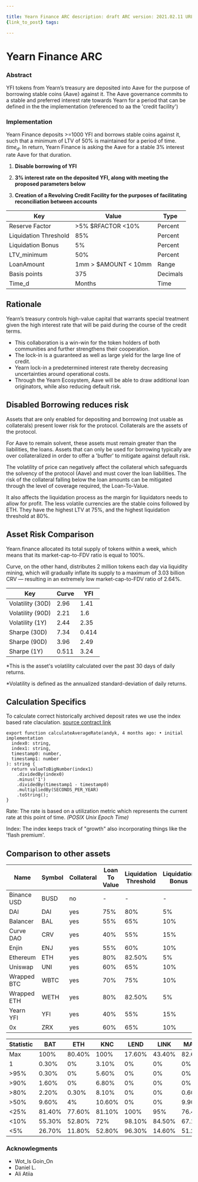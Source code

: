 ```yaml
---

title: Yearn Finance ARC description: draft ARC version: 2021.02.11 URL:
{link_to_post} tags:

---
```


# Yearn Finance ARC

### Abstract

YFI tokens from Yearn’s treasury are deposited into Aave for the purpose
of borrowing stable coins {Aave} against it. The Aave governance commits
to a stable and preferred interest rate towards Yearn for a period that
can be defined in the the implementation (referenced to aa the 'credit
facility')

### Implementation

Yearn Finance deposits >=1000 YFI and borrows stable coins against it,
such that a minimum of LTV of 50% is maintained for a period of time.
${time_d}.$ In return, Yearn Finance is asking the Aave for a stable 3%
interest rate Aave for that duration.

1. **Disable borrowing of YFI**

2. **3% interest rate on the deposited YFI, along with meeting the
   proposed parameters below**

3. **Creation of a Revolving Credit Facility for the purposes of
   facilitating reconciliation between accounts**

| Key                   | Value                 | Type     |
| --------------------- | --------------------- | -------- |
| Reserve Factor        | >5% \$RFACTOR <10%    | Percent  |
| Liquidation Threshold | 85%                   | Percent  |
| Liquidation Bonus     | 5%                    | Percent  |
| LTV_minimum           | 50%                   | Percent  |
| LoanAmount            | 1mm > \$AMOUNT < 10mm | Range    |
| Basis points          | 375                   | Decimals |
| Time_d                | Months                | Time     |

## Rationale

Yearn’s treasury controls high-value capital that warrants special
treatment given the high interest rate that will be paid during the
course of the credit terms.

- This collaboration is a win-win for the token holders of both
  communities and further strengthens their cooperation.
- The lock-in is a guaranteed as well as large yield for the large line
  of credit.
- Yearn lock-in a predetermined interest rate thereby decreasing
  uncertainties around operational costs.
- Through the Yearn Ecosystem, Aave will be able to draw additional loan
  originators, while also reducing default risk.

## Disabled Borrowing reduces risk

Assets that are only enabled for depositing and borrowing (not usable as
collaterals) present lower risk for the protocol. Collaterals are the
assets of the protocol.

For Aave to remain solvent, these assets must remain greater than the
liabilities, the loans. Assets that can only be used for borrowing
typically are over collateralized in order to offer a 'buffer' to
mitigate against default risk.

The volatility of price can negatively affect the collateral which
safeguards the solvency of the protocol (Aave) and must cover the loan
liabilities. The risk of the collateral falling below the loan amounts
can be mitigated through the level of coverage required, the
Loan-To-Value.

It also affects the liquidation process as the margin for liquidators
needs to allow for profit. The less volatile currencies are the stable
coins followed by ETH. They have the highest LTV at 75%, and the highest
liquidation threshold at 80%.

## Asset Risk Comparison

Yearn.finance allocated its total supply of tokens within a week, which
means that its market-cap-to-FDV ratio is equal to 100%.

Curve, on the other hand, distributes 2 million tokens each day via
liquidity mining, which will gradually inflate its supply to a maximum
of 3.03 billion CRV — resulting in an extremely low market-cap-to-FDV
ratio of 2.64%.

| **Key**          | **Curve** | **YFI** |
| ---------------- | --------- | ------- |
| Volatility (30D) | 2.96      | 1.41    |
| Volatility (90D) | 2.21      | 1.6     |
| Volatility (1Y)  | 2.44      | 2.35    |
| Sharpe (30D)     | 7.34      | 0.414   |
| Sharpe (90D)     | 3.96      | 2.49    |
| Sharpe (1Y)      | 0.511     | 3.24    |

\*This is the asset's volatility calculated over the past 30 days of
daily returns.

\*Volatility is defined as the annualized standard-deviation of daily
returns.

## Calculation Specifics

To calculate correct historically archived deposit rates we use the
index based rate claculation.
[source contract link](https://github.com/aave/aave-js/blob/6c74c6df3c9d86a652b3adbf9e285a00f8497f0c/src/helpers/pool-math.ts#L124)

```solidity
export function calculateAverageRate(andyk, 4 months ago: • initial implementation
  index0: string,
  index1: string,
  timestamp0: number,
  timestamp1: number
): string {
  return valueToBigNumber(index1)
    .dividedBy(index0)
    .minus('1')
    .dividedBy(timestamp1 - timestamp0)
    .multipliedBy(SECONDS_PER_YEAR)
    .toString();
}
```

Rate: The rate is based on a utilization metric which represents the
current rate at this point of time. _(POSIX Unix Epoch Time)_

Index: The index keeps track of "growth" also incorporating things like
the 'flash premium'.

## Comparison to other assets

| **Name**    | **Symbol** | **Collateral** | **Loan To Value** | **Liquidation Threshold** | **Liquidation Bonus** | **Reserve Factor** |
| ----------- | ---------- | -------------- | ----------------- | ------------------------- | --------------------- | ------------------ |
| Binance USD | BUSD       | no             | -                 | -                         | -                     | 10%                |
| DAI         | DAI        | yes            | 75%               | 80%                       | 5%                    | 10%                |
| Balancer    | BAL        | yes            | 55%               | 65%                       | 10%                   | 20%                |
| Curve DAO   | CRV        | yes            | 40%               | 55%                       | 15%                   | 0%                 |
| Enjin       | ENJ        | yes            | 55%               | 60%                       | 10%                   | 20%                |
| Ethereum    | ETH        | yes            | 80%               | 82.50%                    | 5%                    | 10%                |
| Uniswap     | UNI        | yes            | 60%               | 65%                       | 10%                   | 20%                |
| Wrapped BTC | WBTC       | yes            | 70%               | 75%                       | 10%                   | 20%                |
| Wrapped ETH | WETH       | yes            | 80%               | 82.50%                    | 5%                    | 10%                |
| Yearn YFI   | YFI        | yes            | 40%               | 55%                       | 15%                   | 20%                |
| 0x          | ZRX        | yes            | 60%               | 65%                       | 10%                   | 20%                |

| **Statistic** | **BAT** | **ETH** | **KNC** | **LEND** | **LINK** | **MANA** | **MKR** | **REN** | **REP** | **SNX** | **WBTC** | **YFI** | **ZRX** |
| ------------- | ------- | ------- | ------- | -------- | -------- | -------- | ------- | ------- | ------- | ------- | -------- | ------- | ------- |
| Max           | 100%    | 80.40%  | 100%    | 17.60%   | 43.40%   | 82.60%   | 100%    | 45.70%  | 57.30%  | 100%    | 100%     | 65.70%  | 64.90%  |
| 1             | 0.30%   | 0%      | 3.10%   | 0%       | 0%       | 0%       | 0.30%   | 0%      | 0%      | 9.30%   | 0.30%    | 0%      | 0%      |
| >95%          | 0.30%   | 0%      | 5.60%   | 0%       | 0%       | 0%       | 1.20%   | 0%      | 0%      | 13.70%  | 0.30%    | 0%      | 0%      |
| >90%          | 1.60%   | 0%      | 6.80%   | 0%       | 0%       | 0%       | 1.20%   | 0%      | 0%      | 15.20%  | 0.30%    | 0%      | 0%      |
| >80%          | 2.20%   | 0.30%   | 8.10%   | 0%       | 0%       | 0.60%    | 1.20%   | 0%      | 0%      | 19.60%  | 0.60%    | 0%      | 0%      |
| >50%          | 9.60%   | 4%      | 10.60%  | 0%       | 0%       | 9.90%    | 2.20%   | 0%      | 2.20%   | 54.70%  | 1.60%    | 0.30%   | 1.90%   |
| <25%          | 81.40%  | 77.60%  | 81.10%  | 100%     | 95%      | 76.40%   | 85.40%  | 32.30%  | 86.30%  | 11.50%  | 97.20%   | 19.60%  | 81.10%  |
| <10%          | 55.30%  | 52.80%  | 72%     | 98.10%   | 84.50%   | 67.10%   | 72.40%  | 25.80%  | 64.20%  | 0.30%   | 89.80%   | 12.10%  | 49.40%  |
| <5%           | 26.70%  | 11.80%  | 52.80%  | 96.30%   | 14.60%   | 51.20%   | 14.60%  | 10.20%  | 57.10%  | 0%      | 64.90%   | 10.60%  | 38.80%  |

### Acknowlegments

- Wot_Is Goin_On
- Daniel L.
- Ali Atiia
